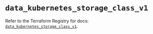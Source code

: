 # `data_kubernetes_storage_class_v1`

Refer to the Terraform Registry for docs: [`data_kubernetes_storage_class_v1`](https://registry.terraform.io/providers/hashicorp/kubernetes/2.34.0/docs/data-sources/storage_class_v1).
